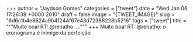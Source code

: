 
+++
author = "Jaydson Gomes"
categories = ["tweet"]
date = "Wed Jan 06 17:26:38 +0000 2010"
draft = false
image = "{TWEET_IMAGE}"
slug = "6d6c1b4e8624a9b41244f67e43d72388228b5216"
tags = ["tweet"]
title = """Muito boa! RT: @renatho: ..."""
+++
Muito boa! RT: @renatho: o cronograma é inimigo da perfeição
